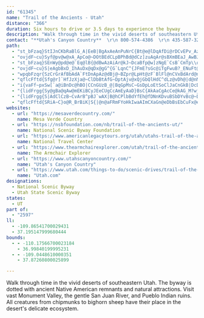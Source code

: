 ```yaml
---
id: "61345"
name: "Trail of the Ancients - Utah"
distance: "366"
duration: Six hours to drive or 3.5 days to experience the byway
description: "Walk through time in the vivid deserts of southeastern Utah. The byway is dotted with ancient Native American remnants and natural attractions. Visit vast Monument Valley, the gentle San Juan River, and Pueblo Indian ruins. All creatures from chipmunks to bighorn sheep have their place in the desert's delicate ecosystem."
contact: "**Utah's Canyon Country**  \r\n 800-574-4386  \r\n 435-587-3235  ext. 4139  \r\n [Send E-mail](mailto:info@utahscanyoncountry.com ) "
path:
  - "st_bFzaq}StIJnCKbRaBlG_A|EeB|BgAxAeAnPuNrC{Bt@e@lDqAfDi@rDCvEPv_AzEbCDfFYhCe@rh@mNtIyApZmChFUvBZxB|@xAdAhBlDhCtFfChHd@vBB`CGx@Q~@y@jBcGtGyAlBsDrGYdAJ`AxDxCb@p@b@bAxA~ErAxBn@r@lFpDfClCp@rA|DlKbA`Bt@z@pUzQfC~AxB|@~E`ApBdA~BzB|[~i@~Mr]fCxGdA`Ex@xDn@jElAbNCzEOpBoAbJCdBHhP^hFhBzObAjKTl\\RfFn@jEtNzr@pCdK~S~r@xBhKn@tDl@lFvIb{@lBfPnBzLhChJlhAblDhFnKj~@p}AhSx]`IrMdb@ts@lC`EhErI`A`CxErOr@rAtBfCfBlAbM~GjG`EpCrChCfD~Ypf@pB`ErArDhBrIn@zGDzHa@~\\g@xk@UzMEnITpCb@zBtBnI~Klb@b[~jA|AjFzKrShCvDtDlE~EtElTzP~BvBzH~K~ChDfb@jX~AlAdBfBlBrCn@rApD`LrI|YfBlFnBzD~AxBfBxAxElDvFrDbBvB^~@XtAt@rEl@dCxBzFdPd_@~Rle@fDfH~CrI|@zClAlGlIrn@|BhL~d@nzAfd@twA`@dA|ArBhCzAj~@jW"
  - "ovjdF~cu}Syf@pv@w@xA_ApCo@~DOtBEdCLpBPhBd@dCz]zuAqAr@sBXmBEaJ_AwBJsCz@yCbCiQvR}@v@oH|IsBrCaFzJcBrEiBzGcBxHuEhUg@`EO~AQzEC~FZ|HvAlNDvAI|COx@o@hBcAzAyAdAeA^sBJaH}AwBJy@R{A~@m@p@kA`CwFhQy@lDOdBiAbTs@hFsAjFoGnQy@tDSbCGlTEjCo@lFe@zBmAjDgIlNmA|B{@|CYdCYbJyAtMIjDFhBVbC|ElSh@|EFhF}@lLYhFYxO"
  - "st_bFzaq}SEnWy@pd@e@`Eq@lB{@dBwAzAiAr@kJ~DcaBfp@w]zNgE`CsB`CmTp\\oZ~c@_\\nUiAlAg@r@yErKsGbNsBjD_@d@sBrAgAXoGz@}LpAeB^cCfA}A~Amc@nq@_CfDq@r@wBrAeBb@_^lEoA^_Af@wAjAyi@|n@iBbBm@t@wDpBgIzDoBxAw@lAq@~Cs@fB_CrDaAvBy@t@kCrAkDpE_F`Ie@hDCxANp@^z@bAhA?LMFOA_BkBU_@Su@K_CD{Dx@_ChBsGlFoOCWWYiADwAXyAq@cDh@iCQ}AY_A_@[VD^xCf@xBr@r@FXAzAk@l@Dx@p@Nf@CXOJO?k@qAg@Oo@Nu@x@i@[w@SkA@wA~@eC`AmDv@eA?c@MUe@ZeLU?Oh@StCk@~CWj@AxA^fA^^zC`BzA^nADlBQlAa@p@Eb@RNPB^IVmC`BUJ_AK{@Fu@l@Uv@E~@TlCi@rBgA`B}An@}@FaBKuQoPuB_A{YuDqYeD_Cm@kp@qd@st@mh@wf@a]uBcAgEaAcd@sGgJeAsD_A{h@}WuDmAgDa@_D?aj@tF_TrB}AFiCS_LaBgUsCaNwAsD?iDPmFj@wCt@eDpAmG~CyHlEyUnQ_`@pZgBjAqBlCy@xBOt@UdD}A|~@_@xBY`AsArCo@p@yBzAiz@bVgCd@o@Dwf@l@g[PsQ~Bov@zKwBLyEMa[kDgk@yFuEu@{DmBkDqCqcA_aA{b@mk@}B_C}AkAiB{@_gAk`@{FeBaMsCwZgI_]}L_TgIau@iN_C}@oBaAiBsA_CkCmR}U{L}NaG{HcFyEiB}@cD_AyGgA{Fg@_dAaMu\\mEmDYiC@sBNqdAbHeD\\g^bGoBP}@A{P}BwDu@cBo@_Ac@uOsMkHsFiCmAgGeAmGm@{Ic@{OgBwW{@wF_@}DKeDVaXhEcPxBiCE_fCeYkAw@_Au@c@q@"
  - "ovjdF~cu}S|eAgbBxD_IhAuDx@qDx@gG^{G`LqnC^{JFmE?sGc@iTgFwuB?_ENuFt@gIx@_FjMsj@vf@kvBnBeHlAsCbu@kxAx@kBpB_GbA{Dr@{DnAqJjJgy@xA_Jr@sDhAgE`GqRdf@c}AfAyChD{Lt@aG\\wDH{FGmCK{CYwDcHcy@c@wGImKNsHN{CTyCl@{En@wD|AuGzQ_j@rAaFhBoIbA{GvH{t@bAmHnAyGhBiIfCyInEoL`C{ExByDpDaFtBeC|D{DhB}A|DyChC{AfHaDdLyDbCkAhAu@rBeBt@cArB{D|@_Dt@wEL}FIq`@NcET}Bn@aDbAaDfAeC`BaCnBsBjD_CrDmAhBW`k@uBfIKlCWxBu@hBcArBiBnAkB|A{CdA_Dh@kCV{CJoEOqDWkBiA{EaBuDeA}AuAmA_DuBiBy@sBc@uTaC_n@gGkp@aDeIq@}Ck@uCs@yIsCgHmDcIyF}HqIqWc[qFgFeDqC}BaB}GaE{HsDyYsKsPyGwH}DaFeDiEgDkHgHwnAosAmAwA_A{Am@qAeAyCo@gD]gEByE\\gEZ_B|B}H^eBNkAR_D?gBCuAYkCuByJe@uCSgDJmDHoAn@wCr@wBd@y@`C{CbFwEdAyA|@{Bn@eCfGab@d@yE?gDuAyg@I{@c@kBk@}@y@m@}DaAcB}@cA_A_G}GmAy@c@QgFu@_BOuHN_Ei@sBu@}G_EiA_@qAEwJ^o@Ee@Qo@s@YaAMyAAeE_@uBqA_BuDyCm@sAOmAaSeqE]{DsDuUYyCHeCTaBpKk_@BeAIaAcByDEy@Js@dA_B~CeDp@iAlAqC~A{En@_D|A{LXaE?st@TuBd@yAbBqB"
  - "wpqbFzqr{SzCrGrAfBbAdA`FtDnApAz@dBj@~BZpr@LpHt@zF`BlFl@nCVxBdArd@n@tNbBlLdAhFvf@v`BpF~MrKpV|A~DxAlEhCbLpHr_@x@~Fr@zHrHddBvFfoA|Ah_BD~B^bGhApIhArFtNzh@x@~Cx@nFb@nFD|BIhQUdBi@fBiArAoAl@q@PkADaDe@_Ha@gGTqGdA{[xKmD|AwIdFcFfEeEfEoGrIwGbKiQhYaKnOyBzDsApDy@fEUjCCfBJdFv@hFx@fCfBfE`yBj{D|HhOvBrFtBtGlfAjjDhVbv@`CzHhBlHvDbUlSrrAdBhMjO|yAnDd\\hAdEr@`Bz@rApBvBx@l@ba@vSrHfEtE~Cni@la@xB~Bt@~@vAxCz@xDlFld@rBhKfS`s@|C~IxCzG~DfHnHhLvb@zo@nL`R~DvEtExDxDfCvEtBlElA|Ft@"
  - "qflcFftd{Sfg@r]`HfJzXja@~ClDbBtAfG~DptAjv@xQjGbQlHdC^dLz@vDh@|d@nM~c@vNnUxElCl@xAd@`FlCndA|u@xFvC`FfBrHpAlf@tCdb@lBjMXfLE|Q{@`GZrBVjsA~[tcAhXlFxBzJxFtNhJvJbJjK~HtInKxBjBvCxAjRlHl@^xAtArHdKlDzD`C~CxBnE"
  - "i{vaFf~pxSw[`a@iBnDc@hBO|CCnGUzB_@|BqGpMsC~GsDpLoEtSoClJaCnGkB|DcD`GiKjOs@pAs@dB_AdEmBpPiAxE{\\rcAsA~Fu@tFUpDa@lQk@bF_@xAcAlCoDnGcBtDmApDsAfGe@lEStCk@|^YxEo@zDs@dCmEhKkAvDYnAm@xEKxCT|LChDg@nEaBlFiAdB_BlBmAdAoAl@qH`CiEx@qGfBeGtAcIfAqKd@qDZuA\\cAd@sAbAyApBg@pAc@zAO`AMvBFlCFx@|BrK^vDBvD]hEe@bCoAxDqHxRyAlEiFlViA`D}@fB{iAdrBy@fBuCbJsEhPcArCiArCkKtSiBfFeTpcAs@rBw@~AiEzHyDzH]XE~@c@lCO~AEnFSrFo@xD_AjDwYps@qKvVcd@rp@cDbGkD~HuPpe@sCzIk@tDcA~Z[rFa@jDw@dFeKl_@kGbVcIpYqAnDqApCwAxB_AlAsB~BmDrCoBdAwD`BaShHkDbBsDrCoC~CkCvDcThb@eAlCu@xCYdCS`_@NzEd@rHhAnI`@dBTlBTjD~@np@DfKOnN_C|ReBfMwBlKoMnl@GfAqDaBqa@jfAsb@~}AOdADz@rArGVxBAnx@IjCU~AgDtMq@|EC~Fp@nk@ApCO~@e@`Bc@~@e@v@cAbAsAv@cDlAiBjAsCdCcCtCiCxEo@dBcAnD]~Ae@zDUrGTlIn@vL?hCKfCkFv_@oH~XaBzF_@~@iApBqKnLcAlB_AlDeIlj@y@zD[lAkCdH_DtHo@fC_@vCAzBj@vVApBYnB}@rD}DxMUfBM~DDd[ExCUfEs@tFe@jCoAxEmBtEwGbNmBvEuB`EkFlHmElFoAlB_BdDsAtHuK~v@_@rD[fG?~EtBfv@|@vRxBbVrEbR~@rFX`Dr@lPnChr@bAbK|A~JhDbNhHnTvBzFbAfBr@pA~BzChDdDnE~BjBl@hL~B|@f@|@x@|AjClB`FnA`BhE~Dv@lA~DfSh@fF|Fvw@JzFCrDg@fHsAxGiCtIkLj^y@fDS|AAtBXnG`@|CvAbFx@|D\\lFhAzgAQfE_@dDc@`CkB~FmG|O"
  - "{lidFrgg{Sy@gBa@qAw@mEKiBCyJEeCUgCcAmEyAaD}BsC{AkAaCgAcCe@kAG_M?wj@T_fCvBk`@DcNM_Dw@uDyAyBWyk@B?gOk@sCaAmCiA_BkBgBkGuEmNwJyScNyKyGmCgAa]qKy_@eM_\\{I{DmBoB{A}BkCcBeEo@yBa@mCSsBIq_@SuDk@gGqAyHy@oDoB_GyBmEoHaMkQ_Y}D_FcEeEmHgFwDmBeEeBgS{GwBi@eDe@aHk@aFEyDRqC^sHdB}QfF_D`@sBJeQUsSKwD]mGuAid@aOq_@mLcBs@cAe@cDcCyQuO{AeAqJgF{B_AmDw@iEYcW?cCGaE}@oN}D}B}@}b@oXeYeRmKiIo[{WmGuEiSyKoRyJ}CoAwDkAgIgB}f@aFaFs@sD_AiDqAiCmAyE{CaF_EoCyCmCqD_CuDcCgFgCaH_a@amAiBsGiAeF}BoLq@iF}@_JkCm]a@qDiAyGiBaIcAcDsC{HcD_HaEyGqGyHoEgEwFcEwH}DmPuGqKcFaMkHyAeA}B_CaBaCeG{NcAsBoBoCkAmAgBqAoBeAiJsCwJaC{LsDsV{GqEy@}Fq@sHe@_JGyTDyzGYgERyARyEfA}Al@mEdCmBvA{NhQoAhAiGhDaCLmE?cc@W"
  - "{lidFrgg{S|AdClCzB~CvArB^pBJ`wAX|B@hCPlbBdYfEh@fDNnKDvuBSbDYvBc@~DgAxCsA`d@}UlaBs}@nCiBjB_B|IcKzD_EvMuLbZkWvD_CnDaBlC_A`GmAhDe@dKq@hDG`wC^~Kd@dMhBrEdAnPrFrF~B`HfCxFfAjGx@rCNjJ?`GQvHChBJrGx@lBd@vE~AxDvB|HfF"
  - "qflcFftd{SRiA~C}o@R_BrBiK|S{|@n@aFRmFYoHkIwaAImCXaGn@eDbBsEbCuFx@eDXmBF_CKuC}Jor@i@gCo@cB}B{Dkp@ebA}AgD_@qA_AoFc@eAkTw[mAmCSyAKwCSqKEoNIkDOaAo@kDyA{Ds@cAoBoA]q@oA{FI_BHmAn@mEN{B?yA_@gLCmFBmBRgE~AmNzI{q@|AuIzgA_tEn@_CfAkCdA{A|BsBSgAUeD@mBL}@|XwvAdMcr@bTsmAbTopAXeAdBgDXwAfAiN`A{OOyEBcBXsA|AyCPeA?qAu@{GDsEd@{DtFo]TgDDoBKyBwDuZDaBn@yBfH}RfB_DrAwAtA{@jJuDt@i@r@m@|BsCnByCnA_DvAcEZeBl@_IZyAr@uAnAwAhCsA|CmAvCmBnAmAfNgT|AcBbCqB|@eAh@kAr@}BZkDCgJ[oOUoB}A}EeLcQOe@O{FRSdAMpVk@lIKx@FrA^lAxAxAxCtOhS~GlIfAl@xAHzFk@jG@nHdBxB^nR~@fDXpKzAxBrA~AtAlB^l@CdFeAzCaA~@g@jAcB`CmG|@mBnBoBxC}BvDmDdQuQlAeApAo@bQqH|@o@hDsDn@YhAWrAAvEf@rBf@nAp@~AlAfDvD~ClC`Bx@~Cz@zBPjLJlBK`Dy@hGyBfBeAbA{@x@yAzq@o~A`HwP^yANsAN}Cm@yYuAgi@iBak@wF{xBD{G\\mBpKqc@h@eB~AkDbP}VrB}EdByFx@yE`@yCtD_a@NsGo@ev@kA@uAi@mM_KgBeAcEmAgLyBqCUsCIsF\\aHx@sDL}DEq\\w@}AMkLaCeLaF}LaGql@k\\gVmNmpAw}@oqA__AaFeDqAyAsAmBe@aA}@cCu@aEMU?i}AKiBc@{AS_@[a@y@k@gCe@oz@mFeAM{b@mJmIsEcXiIyAq@sB_BmKuLkEgG{P_\\wAqDy@yCiSgy@Y}AO{BBeBnBgPN}B?_CO{T"
websites:
  - url: "https://mesaverdecountry.com/"
    name: Mesa Verde Country
  - url: "https://nsbfoundation.com/nb/trail-of-the-ancients-ut/"
    name: National Scenic Byway Foundation
  - url: "https://www.americanlegacytours.org/utah/utahs-trail-of-the-ancients-road-trip/"
    name: National Travel Center
  - url: "https://www.thearmchairexplorer.com/utah/trail-of-the-ancients.php"
    name: The Armchair Explorer
  - url: "https://www.utahscanyoncountry.com/"
    name: "Utah's Canyon Country"
  - url: "https://www.utah.com/things-to-do/scenic-drives/trail-of-the-ancients-scenic-drive/"
    name: "Utah.com"
designations:
  - National Scenic Byway
  - Utah State Scenic Byway
states:
  - UT
part of:
  - "2597"
ll:
  - -109.86541700029431
  - 37.195147999680444
bounds:
  - - -110.17566700023184
    - 36.99840199995231
  - - -109.0448610000351
    - 37.87260800025899

---
```


Walk through time in the vivid deserts of southeastern Utah. The byway is dotted with ancient Native American remnants and natural attractions. Visit vast Monument Valley, the gentle San Juan River, and Pueblo Indian ruins. All creatures from chipmunks to bighorn sheep have their place in the desert's delicate ecosystem.
